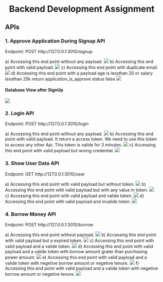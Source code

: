 <center><h1>Backend Development Assignment</h1></center>
<h2>APIs</h2>
<h3>1. Approve Application During Signup API</h3>
Endpoint: POST http://127.0.0.1:3010/signup

a) Accessing this end point without any payload.
<img src="https://github.com/Ananya-Mondal/Froker_Assignment1_Backend_Development/blob/main/img1.png" />
b) Accessing this end point with valid payload.
<img src="https://github.com/Ananya-Mondal/Froker_Assignment1_Backend_Development/blob/main/img2.png" />
c) Accessing this end point with duplicate email.
<img src="https://github.com/Ananya-Mondal/Froker_Assignment1_Backend_Development/blob/main/img3.png" />
d) Accessing this end point with a payload age is lessthan 20 or salary lessthan 25k return application_is_approve status false
<img src="https://github.com/Ananya-Mondal/Froker_Assignment1_Backend_Development/blob/main/img4.png" />

<h4>Database View after SignUp</h4>
<img src="https://github.com/Ananya-Mondal/Froker_Assignment1_Backend_Development/blob/main/img19.png" />

<h3>2. Login API</h3>
Endpoint: POST http://127.0.0.1:3010/login

a) Accessing this end point without any payload.
<img src="https://github.com/Ananya-Mondal/Froker_Assignment1_Backend_Development/blob/main/img5.png" />
b) Accessing this end point with valid payload. It return a access token. We need to use this token to access any other Api. This token is valide for 3 minutes.
<img src="https://github.com/Ananya-Mondal/Froker_Assignment1_Backend_Development/blob/main/img6.png" />
c) Accessing this end point with valid payload but wrong credential.
<img src="https://github.com/Ananya-Mondal/Froker_Assignment1_Backend_Development/blob/main/img7.png" />

<h3>3. Show User Data API </h3>
Endpoint: GET http://127.0.0.1:3010/user

a) Accessing this end point with valid payload but without token.
<img src="https://github.com/Ananya-Mondal/Froker_Assignment1_Backend_Development/blob/main/img8.png" />
b) Accessing this end point with valid payload but with any value in token.
<img src="https://github.com/Ananya-Mondal/Froker_Assignment1_Backend_Development/blob/main/img9.png" />
c) Accessing this end point with valid payload and valide token.
<img src="https://github.com/Ananya-Mondal/Froker_Assignment1_Backend_Development/blob/main/img10.png" />
d) Accessing this end point with valid payload and invalide token.
<img src="https://github.com/Ananya-Mondal/Froker_Assignment1_Backend_Development/blob/main/img11.png" />

<h3>4. Borrow Money API</h3>
Endpoint: POST http://127.0.0.1:3010/borrow

a) Accessing this end point without payload.
<img src="https://github.com/Ananya-Mondal/Froker_Assignment1_Backend_Development/blob/main/img12.png" />
b) Accessing this end point with valid payload but a expired token.
<img src="https://github.com/Ananya-Mondal/Froker_Assignment1_Backend_Development/blob/main/img13.png" />
c) Accessing this end point with valid payload and a valide token.
<img src="https://github.com/Ananya-Mondal/Froker_Assignment1_Backend_Development/blob/main/img14.png" />
d) Accessing this end point with valid payload and a valide token with borrow amount grater than purchasing power amount.
<img src="https://github.com/Ananya-Mondal/Froker_Assignment1_Backend_Development/blob/main/img15.png" />
e) Accessing this end point with valid payload and a valide token with negetive borrow amount or negetive tenure.
<img src="https://github.com/Ananya-Mondal/Froker_Assignment1_Backend_Development/blob/main/img16.png" />
f) Accessing this end point with valid payload and a valide token with negetive borrow amount or negetive tenure.
<img src="https://github.com/Ananya-Mondal/Froker_Assignment1_Backend_Development/blob/main/img17.png" />
  
